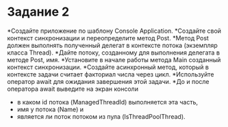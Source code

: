 ﻿# Задание 2
 *Создайте приложение по шаблону Console Application. 
 *Создайте свой контекст синхронизации и переопределите метод Post. 
 *Метод Post должен выполнять полученный делегат в контексте потока (экземпляр класса Thread).
 *Дайте потоку, созданному для выполнения делегата в методе Post, имя.
 *Установите в начале работы метода Main созданный контекст синхронизации.
 *Создайте асинхронный метод, который в контексте задачи считает факториал числа через цикл.
 *Используйте оператор await для ожидания завершения этой задачи.
 *До и после оператора await выведите на экран консоли
 *  в каком id потока (ManagedThreadId) выполняется эта часть, 
 *  имя у потока (Name) и
 *  является ли поток потоком из пула (IsThreadPoolThread).
